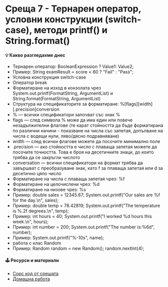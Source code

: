 # Среща 7 - Тернарен оператор, условни конструкции (switch-case), методи printf() и String.format()
 
#### 💡 Какво разгледахме днес
- Тернарен оператор: BooleanExpression ? Value1: Value2; 
- Пример: String examResult = score < 60 ? "Fail" : "Pass"; 
- Условна конструкция switch-case 
- Оператор break 
- Форматиране на изход в конзолата чрез System.out.printf(FormatString, ArgumentList) и String.format(FormatString, ArgumentList) 
- Структура на спецификаторите за форматиране: %[flags][width][.precision]conversion 
- % — всички спецификатори започват със знак % 
- flags — след символа % може да има един или повече незадължителни флагове (те карат стойността да бъде форматирана по различни начини - показване на числа със запетая, допълване на числа с водещи нули, ляво/дясно подравняване) 
- width — след всички флагове можете да посочите минимално поле 
- .precision — ако стойността е число с плаваща запетая можете да посочите точността. Това е броя на десетичните знаци, до които трябва да се закръгли числото 
- conversation — всички спецификатори на формат трябва да завършват с преобразуване знак, като f за плаваща запетая или d за десетично цяло число 
- Форматиране на числа с плаваща запетая чрез: %f 
- Форматиране на целочислени чрез: %d 
- Форматиране на низове чрез: %s 
- Пример: double sales = 12345.67; System.out.printf("Our sales are %f for the day.\n", sales); 
- Пример: double temp = 78.42819; System.out.printf("The temperature is %.2f degrees.\n", temp); 
- Пример: int hours = 40; System.out.printf("I worked %d hours this week.\n", hours); 
- Пример: int number = 200; System.out.printf("The number is:%6d", number); 
- Пример: System.out.printf("%-10s", name); 
- работа с клас Random 
- Пример: Random random = new Random(); random.nextInt(4);

<!-- #### 🔗 Полезни линкове -->

#### 🕹️ Ресурси и материали
- [Сорс код от срещата](./cw/)
- [Домашна работа](./hw/)